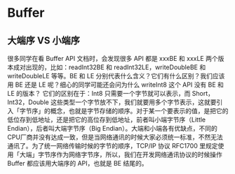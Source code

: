# Buffer

## 大端序 VS 小端序
很多同学在看 Buffer API 文档时，会发现很多 API 都是 xxxBE 和 xxxLE 两个版本成对出现的，比如：readInt32BE 和 readInt32LE，writeDoubleBE 和 writeDoubleLE 等等。BE 和 LE 分别代表什么含义？它们有什么区别？我们应该用 BE 还是 LE 呢？细心的同学可能还会问为什么 writeInt8 这个 API 没有 BE 和 LE 的版本？
它们的区别在于：Int8 只需要一个字节就可以表示，而 Short，Int32，Double 这些类型一个字节放不下，我们就要用多个字节表示，这就要引入「字节序」的概念，也就是字节存储的顺序。对于某一个要表示的值，是把它的低位存到低地址，还是把它的高位存到低地址，前者叫小端字节序（Little Endian），后者叫大端字节序（Big Endian）。大端和小端各有优缺点，不同的CPU厂商并没有达成一致，但是当网络通讯的时候大家必须统一标准，不然无法通讯了。为了统一网络传输时候的字节的顺序，TCP/IP 协议 RFC1700 里规定使用「大端」字节序作为网络字节序，所以，我们在开发网络通讯协议的时候操作 Buffer 都应该用大端序的 API，也就是 BE 结尾的。
